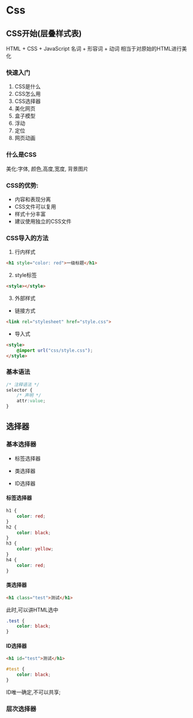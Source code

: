 # Css


## CSS开始(层叠样式表)

HTML + CSS + JavaScript
名词 + 形容词 + 动词
相当于对原始的HTML进行美化

### 快速入门
1. CSS是什么
2. CSS怎么用
3. CSS选择器
4. 美化网页
5. 盒子模型
6. 浮动
7. 定位
8. 网页动画

### 什么是CSS
美化:字体, 颜色,高度,宽度, 背景图片

### CSS的优势:
+ 内容和表现分离
+ CSS文件可以复用
+ 样式十分丰富
+ 建议使用独立的CSS文件

### CSS导入的方法

1. 行内样式
```html
<h1 style="color: red">一级标题</h1>
```
2. style标签
```html
<style></style>
```
3. 外部样式

+ 链接方式
```html
<link rel="stylesheet" href="style.css">
```
+ 导入式
```html
<style>
	@import url("css/style.css");
</style>
```
### 基本语法
```css
/* 注释语法 */
selector {
	/* 声明 */
	attr:value;
}
```

## 选择器

### 基本选择器

+ 标签选择器

+ 类选择器

+ ID选择器

#### 标签选择器
```css
h1 {
    color: red;
}
h2 {
    color: black;
}
h3 {
    color: yellow;
}
h4 {
    color: red;
}
```
#### 类选择器
```html
<h1 class="test">测试</h1>
```
此时,可以讲HTML选中
```css
.test {
    color: black;
}
```
#### ID选择器
```html
<h1 id="test">测试</h1>
```
```css
#test {
	color: black;
}
```
ID唯一确定,不可以共享;

### 层次选择器 

